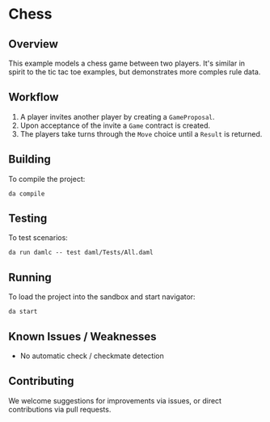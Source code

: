 # Chess

## Overview

This example models a chess game between two players. It's similar in spirit to the tic tac toe examples, but demonstrates more comples rule data.

## Workflow
1. A player invites another player by creating a `GameProposal`.
2. Upon acceptance of the invite a `Game` contract is created.
3. The players take turns through the `Move` choice until a `Result` is returned.

## Building
To compile the project:
```
da compile
```

## Testing
To test scenarios:
```
da run damlc -- test daml/Tests/All.daml
```

## Running
To load the project into the sandbox and start navigator:
```
da start
```

## Known Issues / Weaknesses

 - No automatic check / checkmate detection

## Contributing
We welcome suggestions for improvements via issues, or direct contributions via pull requests.
